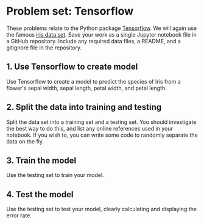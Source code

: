 # Problem set: Tensorflow
These problems relate to the Python package [Tensorflow](https://www.tensorflow.org/).
We will again use the famous [iris data set](https://en.wikipedia.org/wiki/Iris_flower_data_set).
Save your work as a single Jupyter notebook file in a GitHub repository.
Include any required data files, a README, and a gitignore file in the repository.


## 1. Use Tensorflow to create model
Use Tensorflow to create a model to predict the species of Iris from a flower's sepal width, sepal length, petal width, and petal length.


## 2. Split the data into training and testing
Split the data set into a training set and a testing set.
You should investigate the best way to do this, and list any online references used in your notebook.
If you wish to, you can write some code to randomly separate the data on the fly.


## 3. Train the model
Use the testing set to train your model.


## 4. Test the model
Use the testing set to test your model, clearly calculating and displaying the error rate.